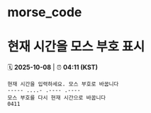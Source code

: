 # morse_code
# 현재 시간을 모스 부호 표시
<!-- MORSE_TIME_START -->
🗓️ **2025-10-08** | ⏰ **04:11 (KST)**

```
현재 시간을 입력하세요. 모스 부호로 바꿉니다
----- ....- .---- .----
모스 부호를 다시 현재 시간으로 바꿉니다
0411
```
<!-- MORSE_TIME_END -->
